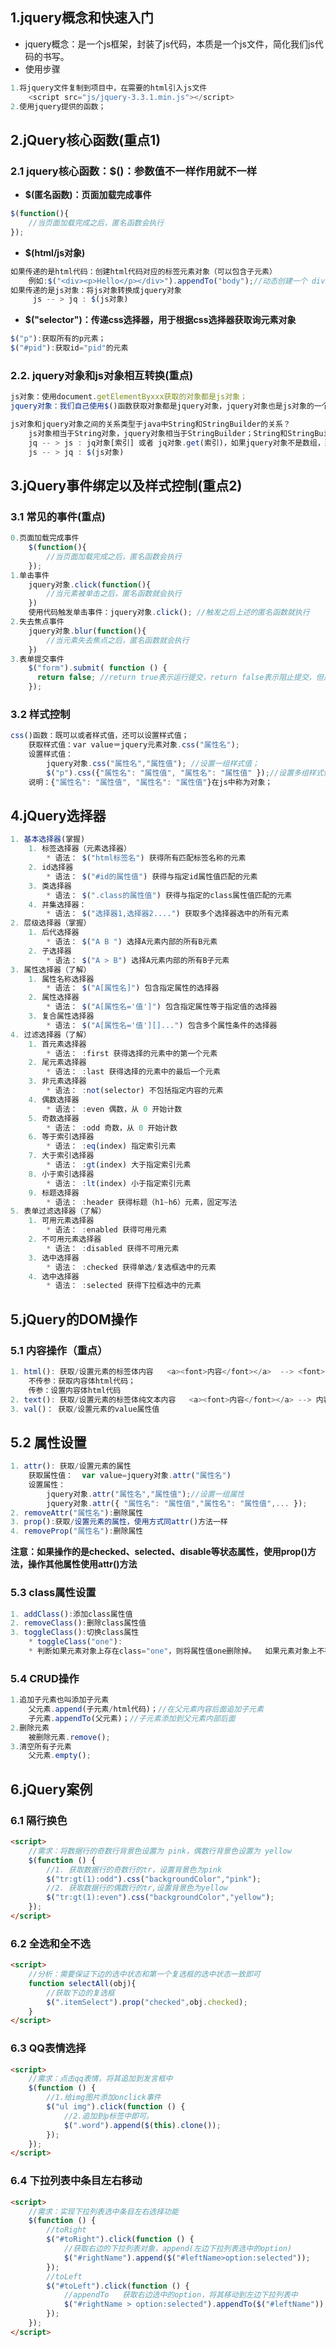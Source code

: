 ## 1.jquery概念和快速入门

- jquery概念：是一个js框架，封装了js代码，本质是一个js文件，简化我们js代码的书写。
- 使用步骤

```javascript
1.将jquery文件复制到项目中，在需要的html引入js文件
	<script src="js/jquery-3.3.1.min.js"></script>
2.使用jquery提供的函数；
```

## 2.jQuery核心函数(重点1)

### 2.1 jquery核心函数：\$()：参数值不一样作用就不一样

- **\$(匿名函数)：页面加载完成事件**

```javascript
$(function(){
    //当页面加载完成之后，匿名函数会执行
});
```

- **\$(html/js对象)**

```javascript
如果传递的是html代码：创建html代码对应的标签元素对象（可以包含子元素）
	例如:$("<div><p>Hello</p></div>").appendTo("body");//动态创建一个 div 元素（以及其中的所有内容），并将它追加到 body 元素中
如果传递的是js对象：将js对象转换成jquery对象
	 js -- > jq : $(js对象)
```

- **\$("selector")：传递css选择器，用于根据css选择器获取询元素对象**

```javascript
$("p"):获取所有的p元素；
$("#pid"):获取id="pid"的元素
```

### 2.2. jquery对象和js对象相互转换(重点)

```javascript
js对象：使用document.getElementByxxx获取的对象都是js对象；
jquery对象：我们自己使用$()函数获取对象都是jquery对象，jquery对象也是js对象的一个包装对象；

js对象和jquery对象之间的关系类型于java中String和StringBuilder的关系？
	js对象相当于String对象，jquery对象相当于StringBuilder；String和StringBuilder可以相互转换，但是方法不能混着调用；同理js对象和jquery对象也可以相互转换，但是各自的方法不能相互调用；
    jq -- > js : jq对象[索引] 或者 jq对象.get(索引)，如果jquery对象不是数组，那么索引值就是0；
    js -- > jq : $(js对象)
```

## 3.jQuery事件绑定以及样式控制(重点2)

### 3.1 常见的事件(重点)

```javascript
0.页面加载完成事件
    $(function(){
		//当页面加载完成之后，匿名函数会执行
    });
1.单击事件
    jquery对象.click(function(){
		//当元素被单击之后，匿名函数就会执行
    })
	使用代码触发单击事件：jquery对象.click(); //触发之后上述的匿名函数就执行
2.失去焦点事件
	jquery对象.blur(function(){
		//当元素失去焦点之后，匿名函数就会执行
    })
3.表单提交事件
    $("form").submit( function () {
      return false; //return true表示运行提交，return false表示阻止提交，但是不写默认提交
    });
```

### 3.2 样式控制

```javascript
css()函数：既可以或者样式值，还可以设置样式值；
	获取样式值：var value＝jquery元素对象.css("属性名");
    设置样式值：
    	jquery对象.css("属性名","属性值"); //设置一组样式值；
		$("p").css({"属性名": "属性值", "属性名": "属性值" });//设置多组样式值；
	说明：{"属性名": "属性值", "属性名": "属性值"}在js中称为对象；
```

## 4.jQuery选择器

```javascript
1. 基本选择器(掌握)
	1. 标签选择器（元素选择器）
		* 语法： $("html标签名") 获得所有匹配标签名称的元素
	2. id选择器 
		* 语法： $("#id的属性值") 获得与指定id属性值匹配的元素
	3. 类选择器
		* 语法： $(".class的属性值") 获得与指定的class属性值匹配的元素
	4. 并集选择器：
		* 语法： $("选择器1,选择器2....") 获取多个选择器选中的所有元素
2. 层级选择器（掌握）
	1. 后代选择器
		* 语法： $("A B ") 选择A元素内部的所有B元素		
	2. 子选择器
		* 语法： $("A > B") 选择A元素内部的所有B子元素
3. 属性选择器（了解）
	1. 属性名称选择器 
		* 语法： $("A[属性名]") 包含指定属性的选择器
	2. 属性选择器
		* 语法： $("A[属性名='值']") 包含指定属性等于指定值的选择器
	3. 复合属性选择器
		* 语法： $("A[属性名='值'][]...") 包含多个属性条件的选择器
4. 过滤选择器（了解）
	1. 首元素选择器 
		* 语法： :first 获得选择的元素中的第一个元素
	2. 尾元素选择器 
		* 语法： :last 获得选择的元素中的最后一个元素
	3. 非元素选择器
		* 语法： :not(selector) 不包括指定内容的元素
	4. 偶数选择器
		* 语法： :even 偶数，从 0 开始计数
	5. 奇数选择器
		* 语法： :odd 奇数，从 0 开始计数
	6. 等于索引选择器
		* 语法： :eq(index) 指定索引元素
	7. 大于索引选择器 
		* 语法： :gt(index) 大于指定索引元素
	8. 小于索引选择器 
		* 语法： :lt(index) 小于指定索引元素
	9. 标题选择器
		* 语法： :header 获得标题（h1~h6）元素，固定写法
5. 表单过滤选择器（了解）
	1. 可用元素选择器 
		* 语法： :enabled 获得可用元素
	2. 不可用元素选择器 
		* 语法： :disabled 获得不可用元素
	3. 选中选择器 
		* 语法： :checked 获得单选/复选框选中的元素
	4. 选中选择器 
		* 语法： :selected 获得下拉框选中的元素
```

## 5.jQuery的DOM操作

### 5.1 内容操作（重点）

```javascript
1. html(): 获取/设置元素的标签体内容   <a><font>内容</font></a>  --> <font>内容</font>
	不传参：获取内容体html代码；
    传参：设置内容体html代码
2. text(): 获取/设置元素的标签体纯文本内容   <a><font>内容</font></a> --> 内容
3. val()： 获取/设置元素的value属性值
```

## 5.2 属性设置

```javascript
1. attr(): 获取/设置元素的属性
	获取属性值：	var value=jquery对象.attr("属性名")
	设置属性：
    	jquery对象.attr("属性名","属性值");//设置一组属性
		jquery对象.attr({ "属性名": "属性值","属性名": "属性值",... });
2. removeAttr("属性名"):删除属性
3. prop():获取/设置元素的属性，使用方式同attr()方法一样
4. removeProp("属性名"):删除属性
```

**注意：如果操作的是checked、selected、disable等状态属性，使用prop()方法，操作其他属性使用attr()方法**

### 5.3 class属性设置

```javascript
1. addClass():添加class属性值
2. removeClass():删除class属性值
3. toggleClass():切换class属性
    * toggleClass("one"): 
    * 判断如果元素对象上存在class="one"，则将属性值one删除掉。  如果元素对象上不存在class="one"，则添加
```

### 5.4 CRUD操作

```javascript
1.追加子元素也叫添加子元素
	父元素.append(子元素/html代码)；//在父元素内容后面追加子元素
    子元素.appendTo(父元素)；//子元素添加到父元素内部后面
2.删除元素
	被删除元素.remove();
3.清空所有子元素
	父元素.empty();
```

## 6.jQuery案例

### 6.1 隔行换色

```html
<script>
    //需求：将数据行的奇数行背景色设置为 pink，偶数行背景色设置为 yellow
    $(function () {
        //1. 获取数据行的奇数行的tr，设置背景色为pink
        $("tr:gt(1):odd").css("backgroundColor","pink");
        //2. 获取数据行的偶数行的tr,设置背景色为yellow
        $("tr:gt(1):even").css("backgroundColor","yellow");
    });
</script>
```

### 6.2 全选和全不选

```html
<script>
    //分析：需要保证下边的选中状态和第一个复选框的选中状态一致即可
    function selectAll(obj){
        //获取下边的复选框
        $(".itemSelect").prop("checked",obj.checked);
    }
</script>
```

### 6.3 QQ表情选择

```html
<script>
    //需求：点击qq表情，将其追加到发言框中
    $(function () {
        //1.给img图片添加onclick事件
        $("ul img").click(function () {
            //2.追加到p标签中即可。
            $(".word").append($(this).clone());
        });
    });
</script>
```

### 6.4 下拉列表中条目左右移动

```html
<script>
    //需求：实现下拉列表选中条目左右选择功能
    $(function () {
        //toRight
        $("#toRight").click(function () {
            //获取右边的下拉列表对象，append(左边下拉列表选中的option)
            $("#rightName").append($("#leftName>option:selected"));
        });
        //toLeft
        $("#toLeft").click(function () {
            //appendTo   获取右边选中的option，将其移动到左边下拉列表中
            $("#rightName > option:selected").appendTo($("#leftName"));
        });
    });
</script>
```